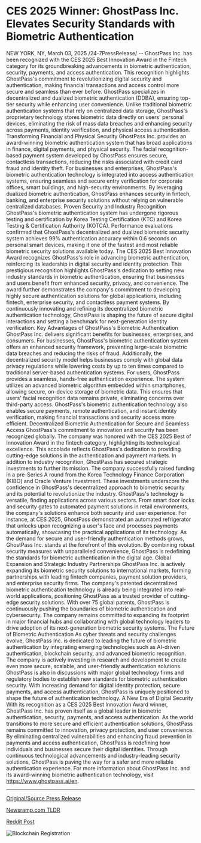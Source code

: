 # CES 2025 Winner: GhostPass Inc. Elevates Security Standards with Biometric Authentication

NEW YORK, NY, March 03, 2025 /24-7PressRelease/ -- GhostPass Inc. has been recognized with the CES 2025 Best Innovation Award in the Fintech category for its groundbreaking advancements in biometric authentication, security, payments, and access authentication. This recognition highlights GhostPass's commitment to revolutionizing digital security and authentication, making financial transactions and access control more secure and seamless than ever before.  GhostPass specializes in decentralized and dualized biometric authentication (DDBA), ensuring top-tier security while enhancing user convenience. Unlike traditional biometric authentication systems that rely on centralized data storage, GhostPass's proprietary technology stores biometric data directly on users' personal devices, eliminating the risk of mass data breaches and enhancing security across payments, identity verification, and physical access authentication.  Transforming Financial and Physical Security  GhostPass Inc. provides an award-winning biometric authentication system that has broad applications in finance, digital payments, and physical security. The facial recognition-based payment system developed by GhostPass ensures secure, contactless transactions, reducing the risks associated with credit card fraud and identity theft.  For businesses and enterprises, GhostPass's biometric authentication technology is integrated into access authentication systems, ensuring seamless and secure entry verification for corporate offices, smart buildings, and high-security environments. By leveraging dualized biometric authentication, GhostPass enhances security in fintech, banking, and enterprise security solutions without relying on vulnerable centralized databases.  Proven Security and Industry Recognition  GhostPass's biometric authentication system has undergone rigorous testing and certification by Korea Testing Certification (KTC) and Korea Testing & Certification Authority (KOTCA). Performance evaluations confirmed that GhostPass's decentralized and dualized biometric security system achieves 99% authentication accuracy within 0.6 seconds on personal smart devices, making it one of the fastest and most reliable biometric security solutions available today.  The CES 2025 Best Innovation Award recognizes GhostPass's role in advancing biometric authentication, reinforcing its leadership in digital security and identity protection. This prestigious recognition highlights GhostPass's dedication to setting new industry standards in biometric authentication, ensuring that businesses and users benefit from enhanced security, privacy, and convenience.   The award further demonstrates the company's commitment to developing highly secure authentication solutions for global applications, including fintech, enterprise security, and contactless payment systems. By continuously innovating and refining its decentralized biometric authentication technology, GhostPass is shaping the future of secure digital interactions and setting a benchmark for next-generation identity verification.  Key Advantages of GhostPass's Biometric Authentication  GhostPass Inc. delivers significant benefits for businesses, enterprises, and consumers. For businesses, GhostPass's biometric authentication system offers an enhanced security framework, preventing large-scale biometric data breaches and reducing the risks of fraud. Additionally, the decentralized security model helps businesses comply with global data privacy regulations while lowering costs by up to ten times compared to traditional server-based authentication systems.  For users, GhostPass provides a seamless, hands-free authentication experience. The system utilizes an advanced biometric algorithm embedded within smartphones, allowing secure, on-device storage of biometric data. This ensures that users' facial recognition data remains private, eliminating concerns over third-party access. GhostPass's biometric authentication technology also enables secure payments, remote authentication, and instant identity verification, making financial transactions and security access more efficient.  Decentralized Biometric Authentication for Secure and Seamless Access  GhostPass's commitment to innovation and security has been recognized globally. The company was honored with the CES 2025 Best of Innovation Award in the fintech category, highlighting its technological excellence. This accolade reflects GhostPass's dedication to providing cutting-edge solutions in the authentication and payment markets.  In addition to industry recognition, GhostPass has secured strategic investments to further its mission. The company successfully raised funding in a pre-Series A round from the Korea Technology Finance Corporation (KIBO) and Oracle Venture Investment. These investments underscore the confidence in GhostPass's decentralized approach to biometric security and its potential to revolutionize the industry.  GhostPass's technology is versatile, finding applications across various sectors. From smart door locks and security gates to automated payment solutions in retail environments, the company's solutions enhance both security and user experience. For instance, at CES 2025, GhostPass demonstrated an automated refrigerator that unlocks upon recognizing a user's face and processes payments automatically, showcasing the practical applications of its technology.  As the demand for secure and user-friendly authentication methods grows, GhostPass Inc. stands at the forefront of this evolution. By combining robust security measures with unparalleled convenience, GhostPass is redefining the standards for biometric authentication in the digital age.  Global Expansion and Strategic Industry Partnerships  GhostPass Inc. is actively expanding its biometric security solutions to international markets, forming partnerships with leading fintech companies, payment solution providers, and enterprise security firms. The company's patented decentralized biometric authentication technology is already being integrated into real-world applications, positioning GhostPass as a trusted provider of cutting-edge security solutions.  With over 75 global patents, GhostPass is continuously pushing the boundaries of biometric authentication and cybersecurity. The company remains committed to expanding its footprint in major financial hubs and collaborating with global technology leaders to drive adoption of its next-generation biometric security systems.  The Future of Biometric Authentication  As cyber threats and security challenges evolve, GhostPass Inc. is dedicated to leading the future of biometric authentication by integrating emerging technologies such as AI-driven authentication, blockchain security, and advanced biometric recognition. The company is actively investing in research and development to create even more secure, scalable, and user-friendly authentication solutions.  GhostPass is also in discussions with major global technology firms and regulatory bodies to establish new standards for biometric authentication security. With increasing demand for digital identity protection, secure payments, and access authentication, GhostPass is uniquely positioned to shape the future of authentication technology.  A New Era of Digital Security  With its recognition as a CES 2025 Best Innovation Award winner, GhostPass Inc. has proven itself as a global leader in biometric authentication, security, payments, and access authentication. As the world transitions to more secure and efficient authentication solutions, GhostPass remains committed to innovation, privacy protection, and user convenience.  By eliminating centralized vulnerabilities and enhancing fraud prevention in payments and access authentication, GhostPass is redefining how individuals and businesses secure their digital identities. Through continuous technological advancements and industry-leading security solutions, GhostPass is paving the way for a safer and more reliable authentication experience. For more information about GhostPass Inc. and its award-winning biometric authentication technology, visit https://www.ghostpass.ai/en. 

---

[Original/Source Press Release](https://www.24-7pressrelease.com/press-release/520195/ces-2025-winner-ghostpass-inc-elevates-security-standards-with-biometric-authentication)
                    

[Newsramp.com TLDR](https://newsramp.com/curated-news/ghostpass-inc-wins-ces-2025-best-innovation-award-for-biometric-authentication-technology/050ca70b5701db48aaf00eb6c3793440) 

 



[Reddit Post](https://www.reddit.com/r/AwardsAndRecognition/comments/1j2h13u/ghostpass_inc_wins_ces_2025_best_innovation_award/) 



![Blockchain Registration](https://cdn.newsramp.app/24-7PressRelease/qrcode/253/3/duneAtCz.webp)